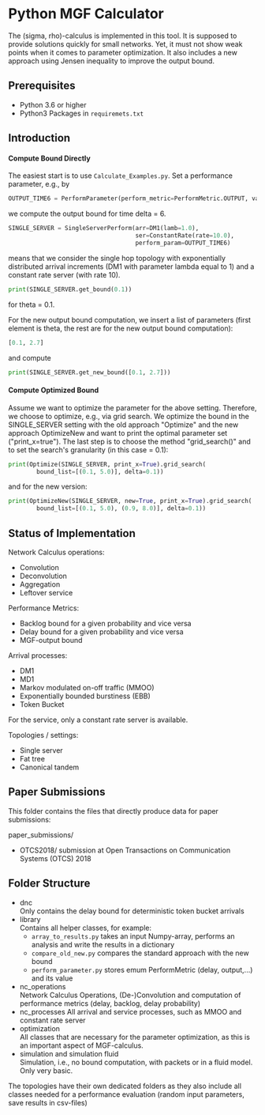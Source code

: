 # Python MGF Calculator

The (sigma, rho)-calculus is implemented in this tool. It is supposed to provide solutions quickly for small networks. Yet, it must not show weak points when it comes to parameter optimization. It also includes a new approach using Jensen inequality to improve the output bound.

## Prerequisites

- Python 3.6 or higher
- Python3 Packages in `requiremets.txt`

## Introduction

#### Compute Bound Directly

The easiest start is to use `Calculate_Examples.py`. Set a performance parameter, e.g., by

```python
OUTPUT_TIME6 = PerformParameter(perform_metric=PerformMetric.OUTPUT, value=6)
```

we compute the output bound for time delta = 6.

```python
SINGLE_SERVER = SingleServerPerform(arr=DM1(lamb=1.0),
                                    ser=ConstantRate(rate=10.0),
                                    perform_param=OUTPUT_TIME6)
```

means that we consider the single hop topology with exponentially distributed arrival increments (DM1 with parameter lambda equal to 1) and a constant rate server (with rate 10).

```python
print(SINGLE_SERVER.get_bound(0.1))
```

for theta = 0.1.

For the new output bound computation, we insert a list of parameters (first element is theta, the rest are for the new output bound computation):

```python
[0.1, 2.7]
```

and compute

```python
print(SINGLE_SERVER.get_new_bound([0.1, 2.7]))
```

#### Compute Optimized Bound

Assume we want to optimize the parameter for the above setting. Therefore, we choose to optimize, e.g., via grid search.
We optimize the bound in the SINGLE_SERVER setting with the old approach "Optimize" and the new approach OptimizeNew and want to print the optimal parameter set ("print_x=true"). The last step is to choose the method "grid_search()" and to set the search's granularity (in this case = 0.1):

```python
print(Optimize(SINGLE_SERVER, print_x=True).grid_search(
        bound_list=[(0.1, 5.0)], delta=0.1))
```

and for the new version:

```python
print(OptimizeNew(SINGLE_SERVER, new=True, print_x=True).grid_search(
        bound_list=[(0.1, 5.0), (0.9, 8.0)], delta=0.1))
```

## Status of Implementation

Network Calculus operations:

- Convolution
- Deconvolution
- Aggregation
- Leftover service

Performance Metrics:

- Backlog bound for a given probability and vice versa
- Delay bound for a given probability and vice versa
- MGF-output bound

Arrival processes:

- DM1
- MD1
- Markov modulated on-off traffic (MMOO)
- Exponentially bounded burstiness (EBB)
- Token Bucket

For the service, only a constant rate server is available.

Topologies / settings:

- Single server
- Fat tree
- Canonical tandem

## Paper Submissions

This folder contains the files that directly produce data for paper submissions:

paper_submissions/

- OTCS2018/ submission at Open Transactions on Communication Systems (OTCS) 2018

## Folder Structure

- dnc  
  Only contains the delay bound for deterministic token bucket arrivals
- library  
  Contains all helper classes, for example:
  - `array_to_results.py` takes an input Numpy-array, performs an analysis and write the results in a dictionary
  - `compare_old_new.py` compares the standard approach with the new bound
  - `perform_parameter.py` stores emum PerformMetric (delay, output,...) and its value
- nc_operations  
  Network Calculus Operations, (De-)Convolution and computation of performance metrics (delay, backlog, delay probability)
- nc_processes
  All arrival and service processes, such as MMOO and constant rate server
- optimization  
  All classes that are necessary for the parameter optimization, as this is an important aspect of MGF-calculus.
- simulation and simulation fluid  
  Simulation, i.e., no bound computation, with packets or in a fluid model. Only very basic.

The topologies have their own dedicated folders as they also include all classes needed for a performance evaluation (random input parameters, save results in csv-files)
